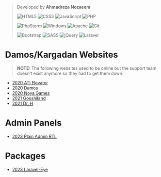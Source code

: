 > Developed by **Ahmadreza Nozaeem**
>
> ![HTML5](https://img.shields.io/badge/html5-%23E34F26.svg?style=for-the-badge&logo=html5&logoColor=white)
> ![CSS3](https://img.shields.io/badge/css3-%231572B6.svg?style=for-the-badge&logo=css3&logoColor=white)
> ![JavaScript](https://img.shields.io/badge/javascript-%23323330.svg?style=for-the-badge&logo=javascript&logoColor=%23F7DF1E)
> ![PHP](https://img.shields.io/badge/php-%23777BB4.svg?style=for-the-badge&logo=php&logoColor=white)
> 
> ![PhpStorm](https://img.shields.io/badge/phpstorm-143?style=for-the-badge&logo=phpstorm&logoColor=black&color=black&labelColor=darkorchid)
> ![Windows](https://img.shields.io/badge/Windows-0078D6?style=for-the-badge&logo=windows&logoColor=white)
> ![Apache](https://img.shields.io/badge/apache-%23D42029.svg?style=for-the-badge&logo=apache&logoColor=white)
> ![Git](https://img.shields.io/badge/git-%23F05033.svg?style=for-the-badge&logo=git&logoColor=white)
> 
> ![Bootstrap](https://img.shields.io/badge/bootstrap-%238511FA.svg?style=for-the-badge&logo=bootstrap&logoColor=white)
> ![SASS](https://img.shields.io/badge/SASS-hotpink.svg?style=for-the-badge&logo=SASS&logoColor=white)
> ![jQuery](https://img.shields.io/badge/jquery-%230769AD.svg?style=for-the-badge&logo=jquery&logoColor=white)
> ![Laravel](https://img.shields.io/badge/laravel-%23FF2D20.svg?style=for-the-badge&logo=laravel&logoColor=white)

# Damos/Kargadan Websites
> **NOTE:** The following websites used to be online but the support team doesn't exist anymore so they had to get them down.
- [2020 ATI Elevator](https://ami-hp.github.io/ati.elevator/)
- [2020 Damos](https://ami-hp.github.io/damos/)
- [2020 Noya Games](https://ami-hp.github.io/noya-games/)
- [2021 Gooshiland](https://ami-hp.github.io/gooshiland/)
- [2021 Dr. H](https://ami-hp.github.io/dr.h/)

# Admin Panels
- [2023 Plain Admin RTL](https://ami-hp.github.io/adminpanel-plainadmin/)

# Packages
- [2023 Laravel-Eye](https://github.com/ami-hp/laravel-eye)
